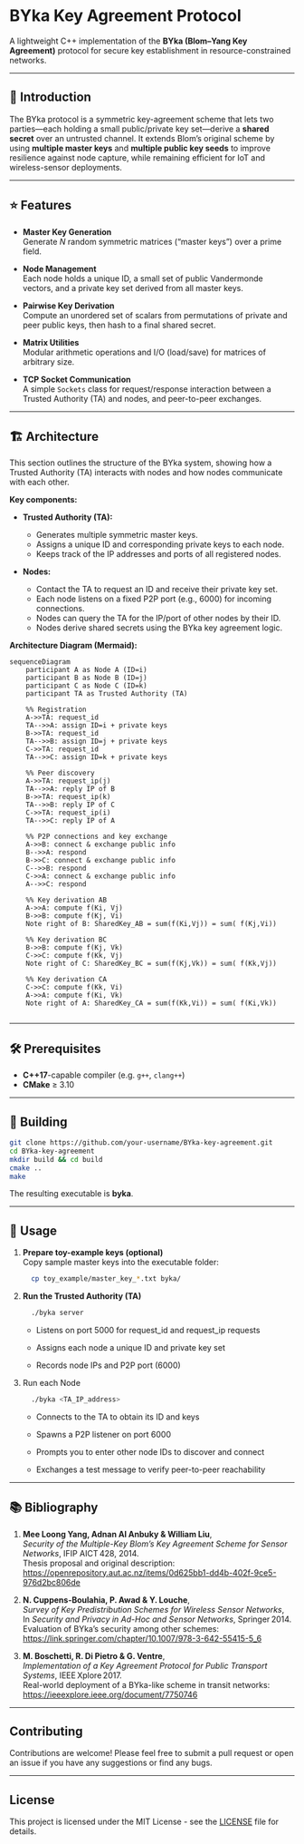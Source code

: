 # BYka Key Agreement Protocol

A lightweight C++ implementation of the **BYka (Blom–Yang Key Agreement)** protocol for secure key establishment in resource-constrained networks.

---

## 📖 Introduction

The BYka protocol is a symmetric key-agreement scheme that lets two parties—each holding a small public/private key set—derive a **shared secret** over an untrusted channel. It extends Blom’s original scheme by using **multiple master keys** and **multiple public key seeds** to improve resilience against node capture, while remaining efficient for IoT and wireless-sensor deployments.

---

## ⭐ Features

- **Master Key Generation**  
  Generate *N* random symmetric matrices (“master keys”) over a prime field.

- **Node Management**  
  Each node holds a unique ID, a small set of public Vandermonde vectors, and a private key set derived from all master keys.

- **Pairwise Key Derivation**  
  Compute an unordered set of scalars from permutations of private and peer public keys, then hash to a final shared secret.

- **Matrix Utilities**  
  Modular arithmetic operations and I/O (load/save) for matrices of arbitrary size.

- **TCP Socket Communication**  
  A simple `Sockets` class for request/response interaction between a Trusted Authority (TA) and nodes, and peer-to-peer exchanges.

---

## 🏗️ Architecture

This section outlines the structure of the BYka system, showing how a Trusted Authority (TA) interacts with nodes and how nodes communicate with each other.

**Key components:**

- **Trusted Authority (TA):**
  - Generates multiple symmetric master keys.
  - Assigns a unique ID and corresponding private keys to each node.
  - Keeps track of the IP addresses and ports of all registered nodes.

- **Nodes:**
  - Contact the TA to request an ID and receive their private key set.
  - Each node listens on a fixed P2P port (e.g., 6000) for incoming connections.
  - Nodes can query the TA for the IP/port of other nodes by their ID.
  - Nodes derive shared secrets using the BYka key agreement logic.

**Architecture Diagram (Mermaid):**

```mermaid
sequenceDiagram
    participant A as Node A (ID=i)
    participant B as Node B (ID=j)
    participant C as Node C (ID=k)
    participant TA as Trusted Authority (TA)

    %% Registration
    A->>TA: request_id
    TA-->>A: assign ID=i + private keys
    B->>TA: request_id
    TA-->>B: assign ID=j + private keys
    C->>TA: request_id
    TA-->>C: assign ID=k + private keys

    %% Peer discovery
    A->>TA: request_ip(j)
    TA-->>A: reply IP of B
    B->>TA: request_ip(k)
    TA-->>B: reply IP of C
    C->>TA: request_ip(i)
    TA-->>C: reply IP of A

    %% P2P connections and key exchange
    A->>B: connect & exchange public info
    B-->>A: respond
    B->>C: connect & exchange public info
    C-->>B: respond
    C->>A: connect & exchange public info
    A-->>C: respond

    %% Key derivation AB
    A->>A: compute f(Ki, Vj)
    B->>B: compute f(Kj, Vi)
    Note right of B: SharedKey_AB = sum(f(Ki,Vj)) = sum( f(Kj,Vi))

    %% Key derivation BC
    B->>B: compute f(Kj, Vk)
    C->>C: compute f(Kk, Vj)
    Note right of C: SharedKey_BC = sum(f(Kj,Vk)) = sum( f(Kk,Vj))

    %% Key derivation CA
    C->>C: compute f(Kk, Vi)
    A->>A: compute f(Ki, Vk)
    Note right of A: SharedKey_CA = sum(f(Kk,Vi)) = sum( f(Ki,Vk))
    
```


---

## 🛠️ Prerequisites

- **C++17**-capable compiler (e.g. `g++`, `clang++`)  
- **CMake** ≥ 3.10  

---

## 🚀 Building

```bash
git clone https://github.com/your-username/BYka-key-agreement.git
cd BYka-key-agreement
mkdir build && cd build
cmake .. 
make
```
The resulting executable is **byka**.

---
## 🧪 Usage

1. **Prepare toy-example keys (optional)**  
   Copy sample master keys into the executable folder:
   ```bash
     cp toy_example/master_key_*.txt byka/
    ```

2. **Run the Trusted Authority (TA)**

    ```bash
      ./byka server
    ```
    - Listens on port 5000 for request_id and request_ip requests

    - Assigns each node a unique ID and private key set

    - Records node IPs and P2P port (6000)

3. Run each Node
    ```bash
      ./byka <TA_IP_address>
    ```

    -  Connects to the TA to obtain its ID and keys

    - Spawns a P2P listener on port 6000

    - Prompts you to enter other node IDs to discover and connect

    - Exchanges a test message to verify peer-to-peer reachability

---
## 📚 Bibliography

1. **Mee Loong Yang, Adnan Al Anbuky & William Liu**,  
   _Security of the Multiple-Key Blom’s Key Agreement Scheme for Sensor Networks_, IFIP AICT 428, 2014.  
   Thesis proposal and original description:  
   https://openrepository.aut.ac.nz/items/0d625bb1-dd4b-402f-9ce5-976d2bc806de

2. **N. Cuppens-Boulahia, P. Awad & Y. Louche**,  
   _Survey of Key Predistribution Schemes for Wireless Sensor Networks_,  
   In _Security and Privacy in Ad-Hoc and Sensor Networks_, Springer 2014.  
   Evaluation of BYka’s security among other schemes:  
   https://link.springer.com/chapter/10.1007/978-3-642-55415-5_6

3. **M. Boschetti, R. Di Pietro & G. Ventre**,  
   _Implementation of a Key Agreement Protocol for Public Transport Systems_, IEEE Xplore 2017.  
   Real-world deployment of a BYka-like scheme in transit networks:  
   https://ieeexplore.ieee.org/document/7750746

---
## Contributing

Contributions are welcome! Please feel free to submit a pull request or open an issue if you have any suggestions or find any bugs.

---
## License

This project is licensed under the MIT License - see the [LICENSE](LICENSE) file for details.


